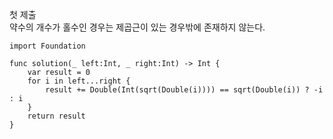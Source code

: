 첫 제출   
약수의 개수가 홀수인 경우는 제곱근이 있는 경우밖에 존재하지 않는다.   
```
import Foundation

func solution(_ left:Int, _ right:Int) -> Int {
    var result = 0
    for i in left...right {
        result += Double(Int(sqrt(Double(i)))) == sqrt(Double(i)) ? -i : i
    }
    return result
}
```
